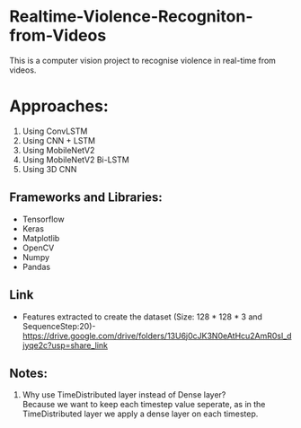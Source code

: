# Realtime-Violence-Recogniton-from-Videos
This is a computer vision project to recognise violence in real-time from videos.
# Approaches:
1) Using ConvLSTM <br>
2) Using CNN + LSTM <br>
3) Using MobileNetV2 <br>
4) Using MobileNetV2 Bi-LSTM <br>
5) Using 3D CNN <br>
## Frameworks and Libraries:
* Tensorflow
* Keras
* Matplotlib
* OpenCV
* Numpy
* Pandas
## Link
* Features extracted to create the dataset (Size: 128 * 128 * 3 and SequenceStep:20)- https://drive.google.com/drive/folders/13U6j0cJK3N0eAtHcu2AmR0sl_djyqe2c?usp=share_link
## Notes:
1) Why use TimeDistributed layer instead of Dense layer? <br>
Because we want to keep each timestep value seperate, as in the TimeDistributed layer we apply a dense layer on each timestep.


